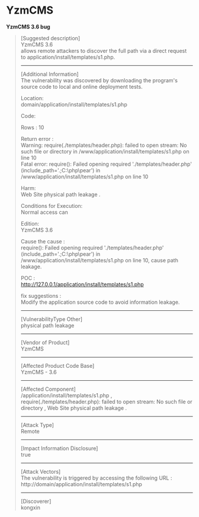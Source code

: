# YzmCMS

**YzmCMS  3.6  bug**


> [Suggested description]    
> YzmCMS 3.6    
> allows remote attackers to discover the full path via a direct request to application/install/templates/s1.php.   
>
> ------------------------------------------
>
> [Additional Information]        
> The vulnerability was discovered by downloading the program's source code to local and online deployment tests.      
>
> Location:        
> domain/application/install/templates/s1.php         
>
> Code:      
>             <?php require './templates/header.php'; ?>      
>
> Rows : 10      
>
> Return error :      
> Warning: require(./templates/header.php): failed to open stream: No such file or directory in /www/application/install/templates/s1.php on line 10      
> Fatal error: require(): Failed opening required './templates/header.php' (include_path='.;C:\php\pear') in /www/application/install/templates/s1.php on line 10      
>
> Harm:      
> Web Site physical path leakage .      
>
> Conditions for Execution:      
> Normal access can      
>
> Edition:      
> YzmCMS  3.6      
>
> Cause the cause :      
> require(): Failed opening required './templates/header.php' (include_path='.;C:\php\pear') in /www/application/install/templates/s1.php on line 10, cause path leakage.      
>
> POC :     
> http://127.0.0.1/application/install/templates/s1.php      
>
>
> fix suggestions :      
> Modify the application source code to avoid information leakage.      
>
> ------------------------------------------
>
> [VulnerabilityType Other]     
> physical path leakage     
>
> ------------------------------------------
>
> [Vendor of Product]      
> YzmCMS     
>
> ------------------------------------------
>
> [Affected Product Code Base]      
> YzmCMS - 3.6      
>
> ------------------------------------------
>
> [Affected Component]     
> /application/install/templates/s1.php  , require(./templates/header.php): failed to open stream: No such file or directory , Web Site physical path leakage .     
>
> ------------------------------------------
>
> [Attack Type]     
> Remote    
>
> ------------------------------------------
>
> [Impact Information Disclosure]     
> true     
>
> ------------------------------------------
>
> [Attack Vectors]      
> The vulnerability is triggered by accessing the following URL :      
> http://domain/application/install/templates/s1.php      
>
> ------------------------------------------
>
> [Discoverer]      
> kongxin      
